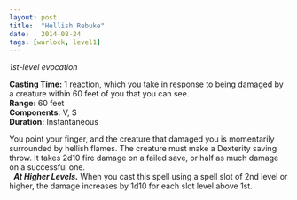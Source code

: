 ```yaml
---
layout: post
title:  "Hellish Rebuke"
date:   2014-08-24
tags: [warlock, level1]
---
```


_1st-level evocation_

**Casting Time:** 1 reaction, which you take in response to being damaged by a creature within 60 feet of you that you can see.  
**Range:** 60 feet  
**Components:** V, S  
**Duration:** Instantaneous

You point your finger, and the creature that damaged you is momentarily surrounded by hellish flames. The creature must make a Dexterity saving throw. It takes 2d10 fire damage on a failed save, or half as much damage on a successful one.  
&nbsp;&nbsp;_**At Higher Levels.**_ When you cast this spell using a spell slot of 2nd level or higher, the damage increases by 1d10 for each slot level above 1st.
